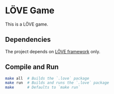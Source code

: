 LÖVE Game
=========

This is a LÖVE game.

## Dependencies

The project depends on [LÖVE framework](love2d.org) only.

## Compile and Run

```sh
make all  # Builds the `.love` package
make run  # Builds and runs the `.love` package
make      # Defaults to `make run`
```

